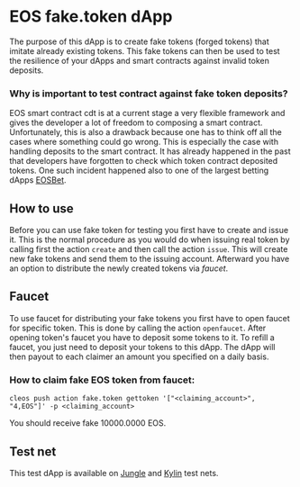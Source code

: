 # EOS fake.token dApp
The purpose of this dApp is to create fake tokens (forged tokens) that imitate already existing tokens. This fake tokens can  then be used to test the resilience of your dApps and smart contracts against invalid token deposits.

### Why is important to test contract against fake token deposits?
EOS smart contract cdt is at a current stage a very flexible framework and gives the developer a lot of freedom to composing a smart contract. Unfortunately, this is also a drawback because one has to think off all the cases where something could go wrong.
This is especially the case with handling deposits to the smart contract. It has already happened in the past that developers have forgotten to check which token contract deposited tokens. One such incident happened also to one of the largest betting dApps [EOSBet](https://www.reddit.com/r/eos/comments/9fxyd4/eosbet_transfer_hack_statement/).

## How to use
Before you can use fake token for testing you first have to create and issue it. This is the normal procedure as you would do when issuing real token by calling first the action `create` and then call the action `issue`. This will create new fake tokens and send them to the issuing account.
Afterward you have an option to distribute the newly created tokens via *faucet*.

## Faucet
To use faucet for distributing your fake tokens you first have to open faucet for specific token. This is done by calling the action `openfaucet`. After opening token's faucet you have to deposit some tokens to it. To refill a faucet, you just need to deposit your tokens to this dApp. The dApp will then payout to each claimer an amount you specified on a daily basis.

### How to claim fake EOS token from faucet:
`cleos push action fake.token gettoken '["<claiming_account>", "4,EOS"]' -p <claiming_account>`

You should receive fake 10000.0000 EOS.

## Test net
This test dApp is available on [Jungle](https://jungle.bloks.io/account/fakefaketokn) and [Kylin](https://kylin.bloks.io/account/fake.token) test nets.
